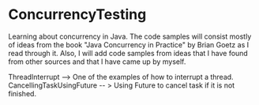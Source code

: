 # ConcurrencyTesting

Learning about concurrency in Java. The code samples will consist mostly of ideas from the book "Java Concurrency in Practice" 
by Brian Goetz as I read through it. Also, I will add code samples from ideas that I have found from other sources and that 
I have came up by myself.

ThreadInterrupt --> One of the examples of how to interrupt a thread.   
CancellingTaskUsingFuture -- > Using Future to cancel task if it is not finished.
